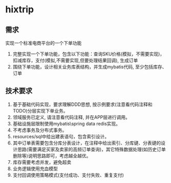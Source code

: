 # hixtrip 

## 需求
实现一个标准电商平台的一个下单功能

1. 完整实现一个下单功能，包含以下功能：查询SKU价格(模拟，不需要实现)，扣减库存，支付(模拟,不需要实现,但要处理结果回调), 生成订单
2. 围绕下单功能，设计相关业务库表结构，并生成mybatis代码, 至少包括库存、订单

## 技术要求
1. 基于基础代码实现，要求理解DDD思想, 按示例要求(注意看代码注释和TODO)分层实现下单业务。
2. 领域服务已定义, 请注意看代码注释, 并在APP层进行调用。
3. 基础设施层限制使用mybatis\spring data redis实现。
4. 不考虑事务及分布式事务。
5. resources/sql中给出建表语句，包含索引设计。
6. 其中订单表需要包含分库分表设计，在注释中给出索引、分库键、分表键的设计思路(需要满足买家及卖家的高频订单查询)，其它特殊数据处理(如历史订单删除等)说明思路即可，考虑越全越优。
7. 库存需要考虑并发，避免超卖
8. 业务逻辑使用充血模型
9. 支付回调使用策略模式(支付成功、支付失败、重复支付)